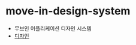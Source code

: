 # move-in-design-system

- 무브인 어플리케이션 디자인 시스템
- [디자인](https://www.figma.com/file/UXUJvjG321oiIG7FjcUEzx/%5BMove-In%5D-App-DS-(v0.0.1)?mode=dev)
